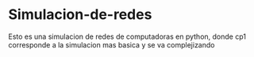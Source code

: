 # Simulacion-de-redes
Esto es una simulacion de redes de computadoras en python, donde cp1 corresponde a la simulacion mas basica y se va complejizando
